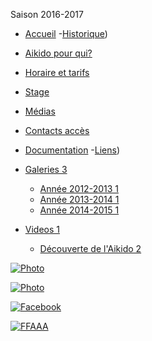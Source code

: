 ﻿       

Saison 2016-2017

- [Accueil](../index.html)
-[Historique](historique.html.md))
- [Aikido pour qui?](../aikidopourqui.html)
- [Horaire et tarifs](../horaire.html)
- [Stage](../stages.html)
- [Médias](../media.html)
- [Contacts accès](../contact.html)
- [Documentation](../Documentations.html)
-[Liens](liens.html.md))

- [Galeries 3](#)
    - [Année 2012-2013 1](/media/annee.html)
    - [Année 2013-2014 1](/media/annee2013_2014.html)
    - [Année 2014-2015 1](/media/annee2014_2015.html)
- [Videos 1](#)
    - [Découverte de l'Aikido 2](/media/decouverte.html)

[![Photo](HTML%20import/Attachments/annee2013_2014petit02.jpeg "Cliquez pour agrandir")](images/annee_2013_2014_2.jpeg)

[![Photo](HTML%20import/Attachments/annee2013_2014petit.jpeg "Cliquez pour agrandir")](images/annee_2013_2014.jpeg)

[![Facebook](../images/icone_facebook.png)](https://www.facebook.com/aikido.taintournon)

[![FFAAA](../images/ffaaa.png)](http://www.aikido.com.fr/)